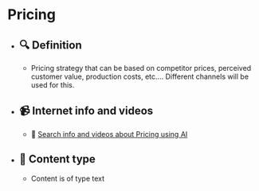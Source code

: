 # Pricing
- ## 🔍 Definition
  - Pricing strategy that can be based on competitor prices, perceived customer value, production costs, etc.... Different channels will be used for this.
- ## 📹 Internet info and videos
  - 🤖 [Search info and videos about Pricing using AI](https://www.perplexity.ai/search?q=videos+about+Pricing:+Pricing+strategy+that+can+be+based+on+competition+prices,+perceived+customer+value,+production+costs,+etc....+Different+channels+will+be+used+for+this.
)
- ## 📰 Content type 
  - Content is of type text
